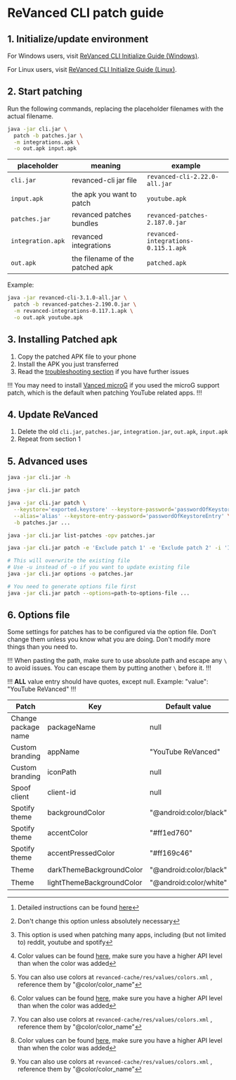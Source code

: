 # ReVanced CLI patch guide

## 1. Initialize/update environment

For Windows users, visit [ReVanced CLI Initialize Guide (Windows)](/CLI-init/01-cli-init-windows.md).

For Linux users, visit [ReVanced CLI Initialize Guide (Linux)](/CLI-init/02-cli-init-linux.md).

## 2. Start patching

Run the following commands, replacing the placeholder filenames with the actual filename.

```bash
java -jar cli.jar \
  patch -b patches.jar \
  -m integrations.apk \
  -o out.apk input.apk
```

| placeholder | meaning | example |
|---|---|---|
| `cli.jar` | revanced-cli jar file | `revanced-cli-2.22.0-all.jar` |
| `input.apk` | the apk you want to patch | `youtube.apk` |
| `patches.jar` | revanced patches bundles | `revanced-patches-2.187.0.jar` |
| `integration.apk` | revanced integrations | `revanced-integrations-0.115.1.apk`|
| `out.apk` | the filename of the patched apk | `patched.apk` |

Example:

```bash
java -jar revanced-cli-3.1.0-all.jar \
  patch -b revanced-patches-2.190.0.jar \
  -m revanced-integrations-0.117.1.apk \
  -o out.apk youtube.apk
```

## 3. Installing Patched apk

1. Copy the patched APK file to your phone
2. Install the APK you just transferred
3. Read the [troubleshooting section](/troubleshoot/00-trouble-shooting.md) if you have further issues

!!!
You may need to install [Vanced microG](https://github.com/TeamVanced/VancedMicroG/releases/tag/v0.2.24.220220-220220001) if you used the microG support patch, which is the default when patching YouTube related apps.
!!!

## 4. Update ReVanced

1. Delete the old `cli.jar`, `patches.jar`, `integration.jar`, `out.apk`, `input.apk`
2. Repeat from section 1

## 5. Advanced uses

```bash Read the help page for revanced-cli
java -jar cli.jar -h
```

```bash Read the help page for each sub-commands (example: patch sub-command)
java -jar cli.jar patch
```

```bash Specify keystore file and password
java -jar cli.jar patch \
  --keystore='exported.keystore' --keystore-password='passwordOfKeystore' \
  --alias='alias' --keystore-entry-password='passwordOfKeystoreEntry' \
  -b patches.jar ...
```

```bash List patches available (with [o]ptions, [p]ackages and [v]ersions compatible)
java -jar cli.jar list-patches -opv patches.jar
```

```bash Include / Exclude patches
java -jar cli.jar patch -e 'Exclude patch 1' -e 'Exclude patch 2' -i 'Include patch 1' -i 'Include patch 2' ...
```

```bash Generate Options file
# This will overwrite the existing file
# Use -u instead of -o if you want to update existing file
java -jar cli.jar options -o patches.jar
```

```bash Use Options file
# You need to generate options file first
java -jar cli.jar patch --options=path-to-options-file ...
```

## 6. Options file

Some settings for patches has to be configured via the option file. Don't change them unless you know what you are doing. Don't modify more things than you need to.

!!!
When pasting the path, make sure to use absolute path and escape any `\` to avoid issues. You can escape them by putting another `\` before it.
!!!

!!!
**ALL** value entry should have quotes, except null. Example:
"value": "YouTube ReVanced"
!!!

| Patch | Key | Default value | Type | Example |
| --- | --- | --- | --- | --- |
| Change package name | packageName | null | pkgName | "app.revanced.android.youtubealt" |
| Custom branding | appName | "YouTube ReVanced" | string | "new app name" |
| Custom branding | iconPath | null | path | `"C:\\Users\\test\\Downloads\\res\\"` [^1] |
| Spoof client | client-id | null | string | "abcdef" [^2] [^3] |
| Spotify theme | backgroundColor | "@android:color/black" | string | "@android:color/black" [^4] [^5] |
| Spotify theme | accentColor | "#ff1ed760" | AARRGGBB color code | "#ff1ed761" |
| Spotify theme | accentPressedColor | "#ff169c46" | AARRGGBB color code | "#ff169c47" |
| Theme | darkThemeBackgroundColor | "@android:color/black" | string | "@android:color/holo_blue_dark" [^4] [^5] |
| Theme | lightThemeBackgroundColor | "@android:color/white" | string | "@android:color/holo_purple" [^4] [^5] |

[^1]: Detailed instructions can be found [here](/08-change-icons.md)

[^2]: Don't change this option unless absolutely necessary

[^3]: This option is used when patching many apps, including (but not limited to) reddit, youtube and spotify

[^4]: Color values can be found [here](https://developer.android.com/reference/android/R.color#constants_1), make sure you have a higher API level than when the color was added

[^5]: You can also use colors at `revanced-cache/res/values/colors.xml` [^6], reference them by "@color/color_name"

[^6]: You can also edit that file after revanced deleted the cache to include custom colors
